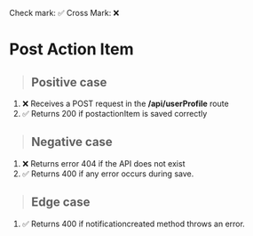 Check mark: ✅
Cross Mark: ❌

# Post Action Item

> ## Positive case

1. ❌ Receives a POST request in the **/api/userProfile** route
2. ✅ Returns 200 if postactionItem is saved correctly

> ## Negative case

1. ❌ Returns error 404 if the API does not exist
2. ✅ Returns 400 if any error occurs during save.

> ## Edge case

1.  ✅ Returns 400 if notificationcreated method throws an error.
